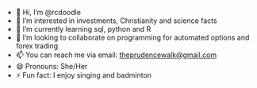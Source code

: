 - 👋 Hi, I’m @rcdoodle
- 👀 I’m interested in investments, Christianity and science facts
- 🌱 I’m currently learning sql, python and R
- 💞️ I’m looking to collaborate on programming for automated options and forex trading
- 📫 You can reach me via email: theprudencewalk@gmail.com
- 😄 Pronouns: She/Her
- ⚡ Fun fact: I enjoy singing and badminton

<!---
rcdoodle/rcdoodle is a ✨ special ✨ repository because its `README.md` (this file) appears on your GitHub profile.
You can click the Preview link to take a look at your changes.
--->
